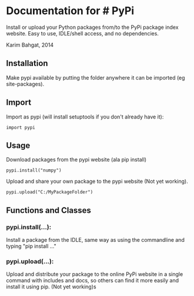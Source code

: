 # Documentation for # PyPi

Install or upload your Python packages from/to the PyPi package index website.
Easy to use, IDLE/shell access, and no dependencies.

Karim Bahgat, 2014


## Installation

Make pypi available by putting the folder anywhere it can be imported (eg site-packages).

## Import

Import as pypi (will install setuptools if you don't already have it):

    import pypi

## Usage

Download packages from the pypi website (ala pip install)

    pypi.install("numpy")

Upload and share your own package to the pypi website (Not yet working).

    pypi.upload("C:/MyPackageFolder") 
    

## Functions and Classes

### pypi.install(...):
Install a package from the IDLE,
same way as using the commandline
and typing "pip install ..."

### pypi.upload(...):
Upload and distribute your package
to the online PyPi website in a single
command with includes and docs, so others
can find it more easily and install
it using pip.
(Not yet working)s

